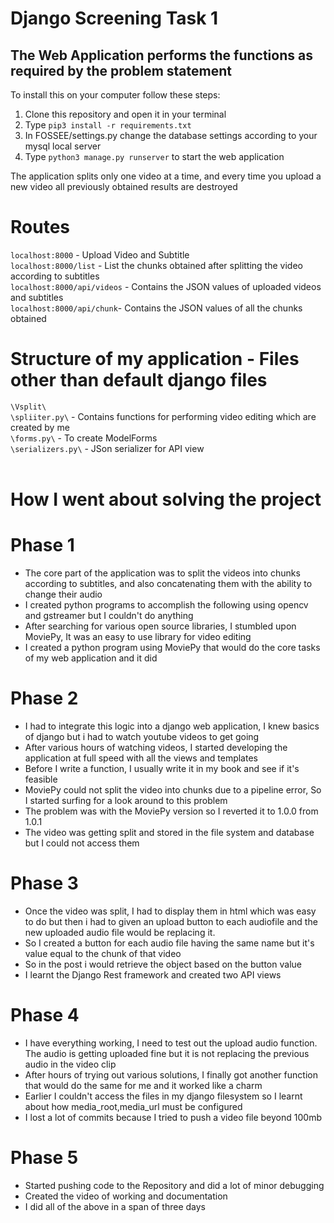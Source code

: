 # Django Screening Task 1 
## The Web Application performs the functions as required by the problem statement 

To install this on your computer follow these steps:
1. Clone this repository and open it in your terminal 
2. Type  `pip3 install -r requirements.txt` 
3. In FOSSEE/settings.py change the database settings according to your mysql local server
4. Type `python3 manage.py runserver` to start the web application

The application splits only one video at a time, and every time you upload a new video all previously obtained results are destroyed<br>

# Routes
`localhost:8000` - Upload Video and Subtitle<br>
`localhost:8000/list` - List the chunks obtained after splitting the video according to subtitles<br>
`localhost:8000/api/videos` - Contains the JSON values of uploaded videos and subtitles<br>
`localhost:8000/api/chunk`- Contains the JSON values of all the chunks obtained<br> 

# Structure of my application - Files other than default django files
 `\Vsplit\`<br>
  `\spliiter.py\` - Contains functions for performing video editing which are created by me<br>
  `\forms.py\` - To create ModelForms <br>
  `\serializers.py\` - JSon serializer for API view <br><br>
  
  
# How I went about solving the project <br>
# Phase 1
* The core part of the application was to split the videos into chunks according to subtitles, and also concatenating them with the ability to change their audio
* I created python programs to accomplish the following using opencv and gstreamer but I couldn't do anything 
* After searching for various open source libraries, I stumbled upon MoviePy, It was an easy to use library for video editing
* I created a python program using MoviePy that would do the core tasks of my web application and it did 

# Phase 2
* I had to integrate this logic into a django web application, I knew basics of django but i had to watch youtube videos to get going
* After various hours of watching videos, I started developing the application at full speed with all the views and templates
* Before I write a function, I usually write it in my book and see if it's feasible 
* MoviePy could not split the video into chunks due to a pipeline error, So I started surfing for a look around to this problem 
* The problem was with the MoviePy version so I reverted it to 1.0.0 from 1.0.1 
* The video was getting split and stored in the file system and database but I could not access them 

# Phase 3
* Once the video was split, I had to display them in html which was easy to do but then i had to given an upload button to each audiofile and the  new uploaded audio file would be replacing it. 
* So I created a button for each audio file having the same name but it's value equal to the chunk of that video 
* So in the post i would retrieve the object based on the button value 
* I learnt the Django Rest framework and created two API views

# Phase 4
* I have everything working, I need to test out the upload audio function. The audio is getting uploaded fine but it is not replacing the previous audio in the video clip
* After hours of trying out various solutions, I finally got another function that would do the same for me and it worked like a charm 
* Earlier I couldn't access the files in my django filesystem so I learnt about how media_root,media_url must be configured
* I lost a lot of commits because I tried to push a video file beyond 100mb 

# Phase 5
* Started pushing code to the Repository and did a lot of minor debugging 
* Created the video of working and documentation 
* I did all of the above in a span of three days 


